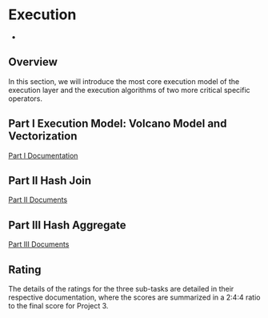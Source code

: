 # Execution
-
## Overview

In this section, we will introduce the most core execution model of the execution layer and the execution algorithms of two more critical specific operators.

## Part I Execution Model: Volcano Model and Vectorization

[Part I Documentation](./proj5-part1-README-zh_CN.md)

## Part II Hash Join

[Part II Documents](./proj5-part2-README-zh_CN.md)

## Part III Hash Aggregate

[Part III Documents](./proj5-part3-README-zh_CN.md)

## Rating

The details of the ratings for the three sub-tasks are detailed in their respective documentation, where the scores are summarized in a 2:4:4 ratio to the final score for Project 3.
